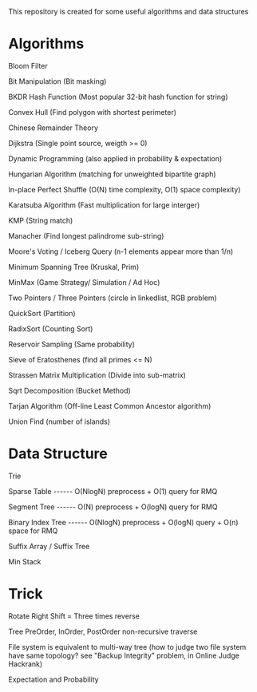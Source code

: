 This repository is created for some useful algorithms and data structures

# Algorithms
Bloom Filter

Bit Manipulation                 (Bit masking)

BKDR Hash Function               (Most popular 32-bit hash function for string)

Convex Hull                      (Find polygon with shortest perimeter)

Chinese Remainder Theory

Dijkstra                         (Single point source, weigth >= 0)

Dynamic Programming              (also applied in probability & expectation)

Hungarian Algorithm              (matching for unweighted bipartite graph)

In-place Perfect Shuffle         (O(N) time complexity, O(1) space complexity)

Karatsuba Algorithm              (Fast multiplication for large interger)

KMP                              (String match)

Manacher                         (Find longest palindrome sub-string)

Moore's Voting / Iceberg Query   (n-1 elements appear more than 1/n)

Minimum Spanning Tree            (Kruskal, Prim)

MinMax                           (Game Strategy/ Simulation / Ad Hoc)

Two Pointers / Three Pointers    (circle in linkedlist, RGB problem)

QuickSort                        (Partition)

RadixSort                        (Counting Sort)

Reservoir Sampling               (Same probability) 

Sieve of Eratosthenes            (find all primes <= N)

Strassen Matrix Multiplication   (Divide into sub-matrix)

Sqrt Decomposition               (Bucket Method)

Tarjan Algorithm                 (Off-line Least Common Ancestor algorithm)

Union Find                       (number of islands)



# Data Structure
Trie

Sparse Table ------ O(NlogN) preprocess  +  O(1) query      for RMQ

Segment Tree ------ O(N)   preprocess  +  O(logN) query     for RMQ

Binary Index Tree ------ O(NlogN) preprocess + O(logN) query + O(n) space for RMQ

Suffix Array / Suffix Tree

Min Stack



# Trick

Rotate Right Shift = Three times reverse

Tree PreOrder, InOrder, PostOrder non-recursive traverse

File system is equivalent to multi-way tree (how to judge two file system have same topology?  see "Backup Integrity" problem, in Online Judge Hackrank)

Expectation and Probability


